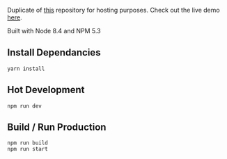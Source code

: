 Duplicate of [this](https://github.com/Kineviz/hypercube-webXR-experience) repository for hosting purposes.
Check out the live demo [here](https://reckless.technology/archive/hypercube-webXR-experience/).

Built with Node 8.4 and NPM 5.3

Install Dependancies
------------

    yarn install

Hot Development
------------

    npm run dev

Build / Run Production
------------

    npm run build
    npm run start
